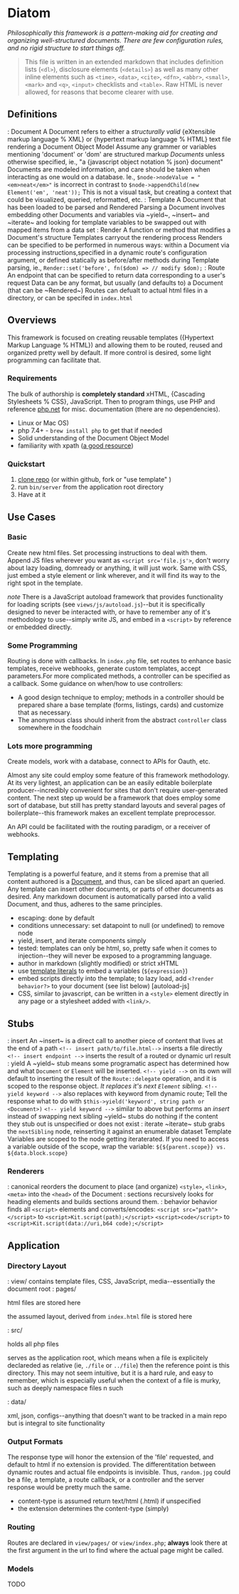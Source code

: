 # Diatom

*Philosophically this framework is a pattern-making aid for creating and organizing well-structured documents. There are few configuration rules, and no rigid structure to start things off.*


> This file is written in an extended markdown that includes definition lists (`<dl>`), disclosure elements (`<details>`) as well as many other inline elements such as `<time>`, `<data>`, `<cite>`,  `<dfn>`, `<abbr>`, `<small>`, `<mark>` and `<q>`, `<input>` checklists and `<table>`. Raw HTML is never allowed, for reasons that become clearer with use.

## Definitions

: Document
  A Document refers to either a *structurally valid* {eXtensible markup language % XML} or {hypertext markup language % HTML} text file rendering a Document Object Model
  Assume any grammer or variables mentioning 'document' or 'dom' are structured markup  *Documents* unless otherwise specified, ie., "a {javascript object notation % json} document"
  Documents are modeled information, and care should be taken when interacting as one would on a database. Ie., `$node->nodeValue = "<em>neat</em>"` is incorrect in contrast to `$node->appendChild(new Element('em', 'neat'));` This is not a visual task, but creating a context that could be visualized, queried, reformatted, etc.
: Template
  A Document that has been loaded to be parsed and Rendered
  Parsing a Document involves embedding other Documents and variables via ~yield~, ~insert~ and ~iterate~ and looking for template variables to be swapped out with mapped items from a data set
: Render
  A function or method that modifies a Document's structure
  Templates carryout the rendering process
  Renders can be specified to be performed in numerous ways: within a Document via processing instructions,specified in a dynamic route's configuration argument, or defined statically as before/after methods during Template parsing, ie., `Render::set('before', fn($dom) => // modify $dom);`
: Route
  An endpoint that can be specified to return data corresponding to a user's request
  Data can be any format, but usually (and defaults to) a Document (that can be ~Rendered~)
  Routes can defualt to actual html files in a directory, or can be specifed in `index.html`

## Overviews

This framework is focused on creating reusable templates ({Hypertext Markup Language % HTML}) and allowing them to be routed, reused and organized pretty well by default. If more control is desired, some light programming can facilitate that.

### Requirements

The bulk of authorship is __completely standard__ xHTML, {Cascading Stylesheets % CSS}, JavaScript. Then to program things, use PHP and reference [php.net](http://php.net) for misc. documentation (there are no dependencies).

- Linux or Mac OS)
- php 7.4+ - `brew install php`  to get that if needed
- Solid understanding of the Document Object Model
- familiarity with xpath ([a good resource](https://devhints.io/xpath))

### Quickstart

1. [clone repo](https://github.com/brendanmetzger/diatom) (or within github, fork or "use template" )
2. run `bin/server` from the application root directory
3. Have at it

## Use Cases

### Basic

Create new html files. Set processing instructions to deal with them. Append JS files wherever you want as `<script src='file.js'>`, don't worry about lazy loading, domready or anything, it will just work. Same with CSS, just embed a style element or link wherever, and it will find its way to the right spot in the template.

*note* There is a JavaScript autoload framework that provides functionality for loading scripts (see `views/js/autoload.js`)--but it is specifically designed to never be interacted with, or have to remember any of it's methodology to use--simply write JS, and embed in a `<script>` by reference or embedded directly.

### Some Programming

Routing is done with callbacks. In `index.php` file, set routes to enhance basic templates, receive webhooks, generate custom templates, accept parameters.For more complicated methods, a controller can be specified as a callback. Some guidance on when/how to use controllers:

- A good design technique to employ; methods in a controller should be prepared share a base template (forms, listings, cards) and customize that as necessary.
- The anonymous class should inherit from the abstract `controller` class somewhere in the foodchain

### Lots more programming

Create models, work with a database, connect to APIs for Oauth, etc.

Almost any site could employ some feature of this framework methodology. At its very lightest, an application can be an easily editable boilerplate producer--incredibly convenient for sites that don't require user-generated content. The next step up would be a framework that does employ some sort of database, but still has pretty standard layouts and several pages of boilerplate--this framework makes an excellent template preprocessor.

An API could be facilitated with the routing paradigm, or a receiver of webhooks.

## Templating

Templating is a powerful feature, and it stems from a premise that all content authored is a [Document](https://en.wikipedia.org/wiki/Document_Object_Model), and thus, can be sliced apart an queried. Any template can insert other documents, or parts of other documents as desired. Any markdown document is automatically parsed into a valid Document, and thus, adheres to the same principles.

- escaping: done by default
- conditions unnecessary: set datapoint to null (or undefined) to remove node
- yield, insert, and iterate components simply
- tested: templates can only be html, so, pretty safe when it comes to injection--they will never be exposed to a programming language.
- author in markdown (slightly modified) or strict xHTML
- use [template literals](https://developer.mozilla.org/en-US/docs/Web/JavaScript/Reference/Template_literals) to embed a variables (`${expression}`)
- embed scripts directly into the template; to lazy load, add `<?render behavior?>` to your document (see list below) [autoload-js]
- CSS, similar to javascript, can be written in a `<style>` element directly in any page or a stylesheet added with `<link/>`.

## Stubs

: insert
  An ~insert~ is a direct call to another piece of content that lives at the end of a path
  `<!-- insert path/to/file.html-->` inserts a file directly
  `<!-- insert endpoint -->` inserts the result of a routed or dynamic url result
: yield
  A ~yield~ stub means some programatic  aspect has determined how and what `Document` or `Element` will be inserted.
  `<!-- yield -->` on its own will default to inserting the result of the `Route::delegate` operation, and it is scoped to the  response object. *It replaces it's next `Element` sibling.*
  `<!-- yield keyword -->` also replaces with keyword from dynamic route; Tell the response what to do with `$this->yield('keyword', string path or <Document>)`
  `<!-- yield keyword -->` similar to above but performs an *insert* instead of  swapping next sibling
  ~yield~ stubs do nothing if the content they stub out is unspecified or does not exist
: iterate
  ~iterate~ stub grabs the `nextSibling` node, reinserting it against an enumerable dataset
  Template Variables are scoped to the node getting iteraterated. If you need to access a variable outside of the scope, wrap the variable: `${${parent.scope}} vs. ${data.block.scope}`

### Renderers

: canonical
  reorders the document to place (and organize) `<style>`, `<link>`, `<meta>`  into the `<head>` of the Document
: sections
  recursively looks for heading elements and builds sections around them.
: behavior
  behavior finds all `<script>` elements and converts/encodes:
  `<script src="path"></script>`  to `<script>Kit.script(path);</script>`
  `<script>code</script>`  to `<script>Kit.script(data://uri,b64 code);</script>`

## Application

### Directory Layout

: view/
  contains template files, CSS, JavaScript, media--essentially the document root
  : pages/

html files are stored here

the assumed layout,  derived from `index.html` file is stored here

: src/

holds all php files

serves as the application root, which means when a file is explicitely declareded as relative (ie, `./file` or `../file`) then the reference point is this directory. This may not seem intuitive, but it is a hard rule, and easy to remember, which is especially useful when the context of a file is murky, such as deeply namespace files n such

: data/

xml, json, configs--anything that doesn't want to be tracked in a main repo but is integral to site functionality

### Output Formats

The response type will honor the extension of the 'file' requested, and default to html if no extension is  provided. The differentitation between dynamic routes and actual file endpoints is invisible. Thus, `random.jpg` could be a file, a template, a route callback, or a controller and the server response would be pretty much the same.

- content-type is assumed return text/html (.html) if unspecified
- the extension determines the content-type (simply)

### Routing

Routes are declared in `view/pages/` or `view/index.php`; **always** look there at the first argument in the url to find where the actual page might be called.

### Models

TODO
